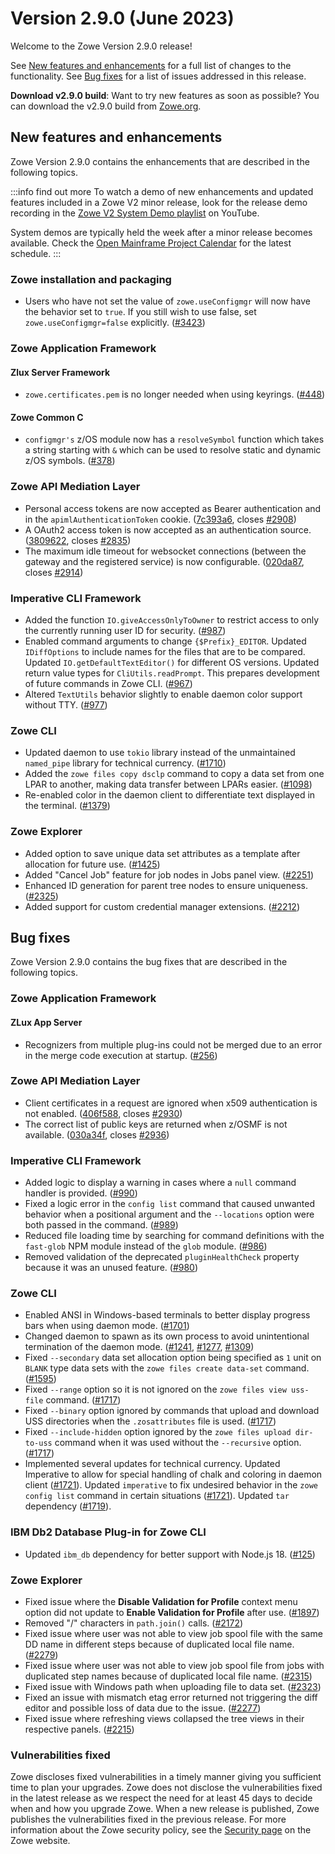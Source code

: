 # Version 2.9.0 (June 2023)

Welcome to the Zowe Version 2.9.0 release!

See [New features and enhancements](#new-features-and-enhancements) for a full list of changes to the functionality. See [Bug fixes](#bug-fixes) for a list of issues addressed in this release.

**Download v2.9.0 build**: Want to try new features as soon as possible? You can download the v2.9.0 build from [Zowe.org](https://www.zowe.org/download.html).

## New features and enhancements

Zowe Version 2.9.0 contains the enhancements that are described in the following topics.

:::info find out more
To watch a demo of new enhancements and updated features included in a Zowe V2 minor release, look for the release demo recording in the [Zowe V2 System Demo playlist](https://www.youtube.com/playlist?list=PL8REpLGaY9QGjSTAqZaWxLG_g-jW1qGmo) on YouTube.

System demos are typically held the week after a minor release becomes available. Check the [Open Mainframe Project Calendar](https://lists.openmainframeproject.org/g/zowe-dev/calendar) for the latest schedule.
:::

### Zowe installation and packaging
* Users who have not set the value of `zowe.useConfigmgr` will now have the behavior set to `true`. If you still wish to use false, set `zowe.useConfigmgr=false` explicitly. ([#3423](https://github.com/zowe/zowe-install-packaging/pull/3423))

### Zowe Application Framework
#### Zlux Server Framework
* `zowe.certificates.pem` is no longer needed when using keyrings. ([#448](https://github.com/zowe/zlux-server-framework/pull/448))

#### Zowe Common C
* `configmgr's` z/OS module now has a `resolveSymbol` function which takes a string starting with `&` which can be used to resolve static and dynamic z/OS symbols. ([#378](https://github.com/zowe/zowe-common-c/pull/378))
### Zowe API Mediation Layer

* Personal access tokens are now accepted as Bearer authentication and in the `apimlAuthenticationToken` cookie. ([7c393a6](https://github.com/zowe/api-layer/commit/7c393a6), closes [#2908](https://github.com/zowe/api-layer/issues/2908))
* A OAuth2 access token is now accepted as an authentication source. ([3809622](https://github.com/zowe/api-layer/commit/3809622), closes [#2835](https://github.com/zowe/api-layer/issues/2835))
* The maximum idle timeout for websocket connections (between the gateway and the registered service) is now configurable. ([020da87](https://github.com/zowe/api-layer/commit/020da87), closes [#2914](https://github.com/zowe/api-layer/issues/2914))
### Imperative CLI Framework

- Added the function `IO.giveAccessOnlyToOwner` to restrict access to only the currently running user ID for security. ([#987](https://github.com/zowe/imperative/pull/987))
- Enabled command arguments to change `{$Prefix}_EDITOR`. Updated `IDiffOptions` to include names for the files that are to be compared. Updated `IO.getDefaultTextEditor()` for different OS versions. Updated return value types for `CliUtils.readPrompt`. This prepares development of future commands in Zowe CLI. ([#967](https://github.com/zowe/imperative/pull/967))
- Altered `TextUtils` behavior slightly to enable daemon color support without TTY. ([#977](https://github.com/zowe/imperative/pull/977))

### Zowe CLI

- Updated daemon to use `tokio` library instead of the unmaintained `named_pipe` library for technical currency. ([#1710](https://github.com/zowe/zowe-cli/pull/1710))
- Added the `zowe files copy dsclp` command to copy a data set from one LPAR to another, making data transfer between LPARs easier. ([#1098](https://github.com/zowe/zowe-cli/issues/1098))
- Re-enabled color in the daemon client to differentiate text displayed in the terminal. ([#1379](https://github.com/zowe/zowe-cli/issues/1379))

### Zowe Explorer

- Added option to save unique data set attributes as a template after allocation for future use. ([#1425](https://github.com/zowe/vscode-extension-for-zowe/issues/1425))
- Added "Cancel Job" feature for job nodes in Jobs panel view. ([#2251](https://github.com/zowe/vscode-extension-for-zowe/issues/2251))
- Enhanced ID generation for parent tree nodes to ensure uniqueness. ([#2325](https://github.com/zowe/vscode-extension-for-zowe/pull/2325))
- Added support for custom credential manager extensions. ([#2212](https://github.com/zowe/vscode-extension-for-zowe/issues/2212))

## Bug fixes

Zowe Version 2.9.0 contains the bug fixes that are described in the following topics.

### Zowe Application Framework
#### ZLux App Server
* Recognizers from multiple plug-ins could not be merged due to an error in the merge code execution at startup. ([#256](https://github.com/zowe/zlux-app-server/pull/256))

### Zowe API Mediation Layer

* Client certificates in a request are ignored when x509 authentication is not enabled. ([406f588](https://github.com/zowe/api-layer/commit/406f588), closes [#2930](https://github.com/zowe/api-layer/issues/2930))
* The correct list of public keys are returned when z/OSMF is not available. ([030a34f](https://github.com/zowe/api-layer/commit/030a34f), closes [#2936](https://github.com/zowe/api-layer/issues/2936))
### Imperative CLI Framework

- Added logic to display a warning in cases where a `null` command handler is provided. ([#990](https://github.com/zowe/imperative/pull/990))
- Fixed a logic error in the `config list` command that caused unwanted behavior when a positional argument and the `--locations` option were both passed in the command. ([#989](https://github.com/zowe/imperative/pull/989))
- Reduced file loading time by searching for command definitions with the `fast-glob` NPM module instead of the `glob` module. ([#986](https://github.com/zowe/imperative/pull/986))
- Removed validation of the deprecated `pluginHealthCheck` property because it was an unused feature. ([#980](https://github.com/zowe/imperative/issues/980))

### Zowe CLI

- Enabled ANSI in Windows-based terminals to better display progress bars when using daemon mode. ([#1701](https://github.com/zowe/zowe-cli/issues/1701))
- Changed daemon to spawn as its own process to avoid unintentional termination of the daemon mode. ([#1241](https://github.com/zowe/zowe-cli/issues/1241), [#1277](https://github.com/zowe/zowe-cli/issues/1277), [#1309](https://github.com/zowe/zowe-cli/issues/1309))
- Fixed `--secondary` data set allocation option being specified as `1` unit on `BLANK` type data sets with the `zowe files create data-set` command. ([#1595](https://github.com/zowe/zowe-cli/issues/1595))
- Fixed `--range` option so it is not ignored on the `zowe files view uss-file` command. ([#1717](https://github.com/zowe/zowe-cli/pull/1717))
- Fixed `--binary` option ignored by commands that upload and download USS directories when the `.zosattributes` file is used. ([#1717](https://github.com/zowe/zowe-cli/pull/1717))
- Fixed `--include-hidden` option ignored by the `zowe files upload dir-to-uss` command when it was used without the `--recursive` option. ([#1717](https://github.com/zowe/zowe-cli/pull/1717))
- Implemented several updates for technical currency. Updated Imperative to allow for special handling of chalk and coloring in daemon client ([#1721](https://github.com/zowe/zowe-cli/pull/1721)). Updated `imperative` to fix undesired behavior in the `zowe config list` command in certain situations ([#1721](https://github.com/zowe/zowe-cli/pull/1721)). Updated `tar` dependency ([#1719](https://github.com/zowe/zowe-cli/pull/1719)).

### IBM Db2 Database Plug-in for Zowe CLI

- Updated `ibm_db` dependency for better support with Node.js 18. ([#125](https://github.com/zowe/zowe-cli-db2-plugin/pull/125))

### Zowe Explorer

- Fixed issue where the **Disable Validation for Profile** context menu option did not update to **Enable Validation for Profile** after use. ([#1897](https://github.com/zowe/vscode-extension-for-zowe/issues/1897))
- Removed "/" characters in `path.join()` calls. ([#2172](https://github.com/zowe/vscode-extension-for-zowe/issues/2172))
- Fixed issue where user was not able to view job spool file with the same DD name in different steps because of duplicated local file name. ([#2279](https://github.com/zowe/vscode-extension-for-zowe/issues/2279))
- Fixed issue where user was not able to view job spool file from jobs with duplicated step names because of duplicated local file name. ([#2315](https://github.com/zowe/vscode-extension-for-zowe/issues/2315))
- Fixed issue with Windows path when uploading file to data set. ([#2323](https://github.com/zowe/vscode-extension-for-zowe/issues/2323))
- Fixed an issue with mismatch etag error returned not triggering the diff editor and possible loss of data due to the issue. ([#2277](https://github.com/zowe/vscode-extension-for-zowe/issues/2277))
- Fixed issue where refreshing views collapsed the tree views in their respective panels. ([#2215](https://github.com/zowe/vscode-extension-for-zowe/issues/2215))

### Vulnerabilities fixed

Zowe discloses fixed vulnerabilities in a timely manner giving you sufficient time to plan your upgrades. Zowe does not disclose the vulnerabilities fixed in the latest release as we respect the need for at least 45 days to decide when and how you upgrade Zowe. When a new release is published, Zowe publishes the vulnerabilities fixed in the previous release. For more information about the Zowe security policy, see the [Security page](https://www.zowe.org/security.html) on the Zowe website.
